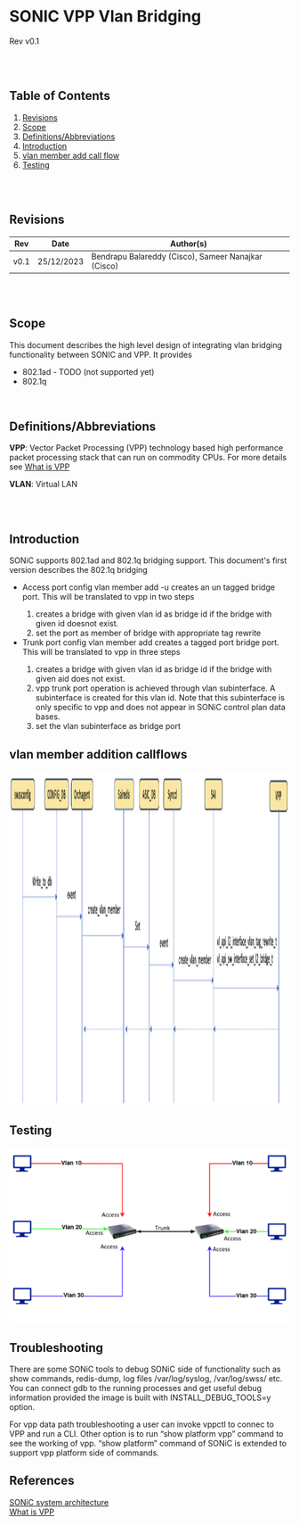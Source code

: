 # SONIC VPP Vlan Bridging
Rev v0.1

<br/>
<br/>

## Table of Contents

1. [Revisions](#item-1)
2. [Scope](#item-2)
3. [Definitions/Abbreviations](#item-3)
4. [Introduction](#item-4)
5. [vlan member add call flow](#item-5)
6. [Testing](#item-6)

<br/>
<br/>

<a id="item-1"></a>
## Revisions

| Rev | Date | Author(s) |
|-----|------|-----------|
|v0.1 | 25/12/2023 | Bendrapu Balareddy (Cisco), Sameer Nanajkar (Cisco) |


<br/>
<br/>

<a id="item-2"></a>
## Scope
This document describes the high level design of integrating vlan bridging functionality between SONIC and VPP. It provides
 - 802.1ad - TODO (not supported yet)
 - 802.1q

<br/>

<a id="item-3"></a>
## Definitions/Abbreviations
**VPP**: Vector Packet Processing (VPP) technology based high performance packet processing stack that can run on commodity CPUs. For more details see [What is VPP](https://wiki.fd.io/view/VPP/What_is_VPP%3F)

**VLAN**:  Virtual LAN


<br/>
<br/>

<a id="item-4"></a>
## Introduction
SONiC supports 802.1ad and 802.1q bridging support. This document's first version describes the 802.1q bridging 
 - Access port
   config vlan member add -u <portname> creates an un tagged bridge port. This will be translated to vpp in two steps
   1. creates a bridge with given vlan id as bridge id if the bridge with given id doesnot exist.
   2. set the port as member of bridge with appropriate tag rewrite
 - Trunk port
   config vlan member add  <portname> creates a tagged port bridge port. This will be translated to vpp in three steps
   1. creates a bridge with given vlan id as bridge id if the bridge with given aid does not exist.
   2. vpp trunk port operation is achieved through vlan subinterface. A subinterface is created for this vlan id. Note
      that this subinterface is only specific to vpp and does not appear in SONiC control plan data bases.
   3. set the vlan subinterface as bridge port

 
<a id="item-5"></a>
## vlan member addition callflows

<img src="vlan-bridge-callflow.png" alt="SONIC VPP vlan bridging call flows" width="1024" height="600" title="SONIC VPP vlan bridging call flows">



<a id="item-6"></a>
## Testing
 
![Vlan Bridge Topology](../vlan-bridge-topo.png) 
 
 
## Troubleshooting
There are some SONiC tools to debug SONiC side of functionality such as show commands, redis-dump, log files /var/log/syslog, /var/log/swss/ etc. You can connect gdb to the running processes and get useful debug information provided the image is built with INSTALL_DEBUG_TOOLS=y option.
 
For vpp data path troubleshooting a user can invoke vppctl to connec to VPP and run a CLI. Other option is to run “show platform vpp” command to see the working of vpp. “show platform” command of SONiC is extended to support vpp platform side of commands.

## References

[SONiC system architecture](https://github.com/sonic-net/SONiC/wiki/Architecture)\
[What is VPP](https://s3-docs.fd.io/vpp/23.06/)

